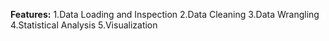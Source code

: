 **Features:**
1.Data Loading and Inspection
2.Data Cleaning
3.Data Wrangling
4.Statistical Analysis
5.Visualization

